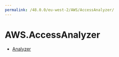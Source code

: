 ```yaml
---
permalink: /48.0.0/eu-west-2/AWS/AccessAnalyzer/
---
```


# AWS.AccessAnalyzer



* [Analyzer](Analyzer.md)